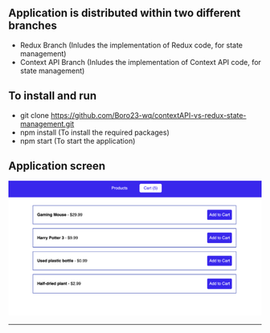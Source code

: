 ## Application is distributed within two different branches

- Redux Branch (Inludes the implementation of Redux code, for state management)
- Context API Branch (Inludes the implementation of Context API code, for state management)

## To install and run

- git clone https://github.com/Boro23-wq/contextAPI-vs-redux-state-management.git
- npm install (To install the required packages)
- npm start (To start the application)

## Application screen

![app-screen](./assets/app-screen-min.png)

<hr/>
